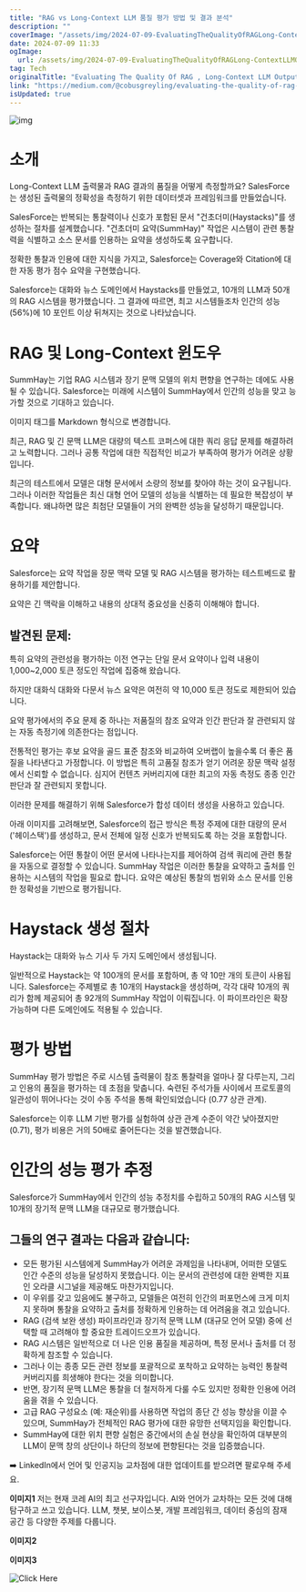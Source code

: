 ```yaml
---
title: "RAG vs Long-Context LLM 품질 평가 방법 및 결과 분석"
description: ""
coverImage: "/assets/img/2024-07-09-EvaluatingTheQualityOfRAGLong-ContextLLMOutput_0.png"
date: 2024-07-09 11:33
ogImage:
  url: /assets/img/2024-07-09-EvaluatingTheQualityOfRAGLong-ContextLLMOutput_0.png
tag: Tech
originalTitle: "Evaluating The Quality Of RAG , Long-Context LLM Output"
link: "https://medium.com/@cobusgreyling/evaluating-the-quality-of-rag-long-context-llm-output-89bc1a56a5d8"
isUpdated: true
---
```


![img](/assets/img/2024-07-09-EvaluatingTheQualityOfRAGLong-ContextLLMOutput_0.png)

# 소개

Long-Context LLM 출력물과 RAG 결과의 품질을 어떻게 측정할까요? SalesForce는 생성된 출력물의 정확성을 측정하기 위한 데이터셋과 프레임워크를 만들었습니다.

SalesForce는 반복되는 통찰력이나 신호가 포함된 문서 "건초더미(Haystacks)"를 생성하는 절차를 설계했습니다. "건초더미 요약(SummHay)" 작업은 시스템이 관련 통찰력을 식별하고 소스 문서를 인용하는 요약을 생성하도록 요구합니다.

<!-- cozy-coder - 수평 -->

<ins class="adsbygoogle"
     style="display:block"
     data-ad-client="ca-pub-4877378276818686"
     data-ad-slot="1107185301"
     data-ad-format="auto"
     data-full-width-responsive="true"></ins>

<script>
     (adsbygoogle = window.adsbygoogle || []).push({});
</script>

정확한 통찰과 인용에 대한 지식을 가지고, Salesforce는 Coverage와 Citation에 대한 자동 평가 점수 요약을 구현했습니다.

Salesforce는 대화와 뉴스 도메인에서 Haystacks를 만들었고, 10개의 LLM과 50개의 RAG 시스템을 평가했습니다. 그 결과에 따르면, 최고 시스템들조차 인간의 성능(56%)에 10 포인트 이상 뒤쳐지는 것으로 나타났습니다.

# RAG 및 Long-Context 윈도우

SummHay는 기업 RAG 시스템과 장기 문맥 모델의 위치 편향을 연구하는 데에도 사용될 수 있습니다. Salesforce는 미래에 시스템이 SummHay에서 인간의 성능을 맞고 능가할 것으로 기대하고 있습니다.

<!-- cozy-coder - 수평 -->

<ins class="adsbygoogle"
     style="display:block"
     data-ad-client="ca-pub-4877378276818686"
     data-ad-slot="1107185301"
     data-ad-format="auto"
     data-full-width-responsive="true"></ins>

<script>
     (adsbygoogle = window.adsbygoogle || []).push({});
</script>

이미지 태그를 Markdown 형식으로 변경합니다.

최근, RAG 및 긴 문맥 LLM은 대량의 텍스트 코퍼스에 대한 쿼리 응답 문제를 해결하려고 노력합니다. 그러나 공통 작업에 대한 직접적인 비교가 부족하여 평가가 어려운 상황입니다.

최근의 테스트에서 모델은 대형 문서에서 소량의 정보를 찾아야 하는 것이 요구됩니다. 그러나 이러한 작업들은 최신 대형 언어 모델의 성능을 식별하는 데 필요한 복잡성이 부족합니다. 왜냐하면 많은 최첨단 모델들이 거의 완벽한 성능을 달성하기 때문입니다.

# 요약

Salesforce는 요약 작업을 장문 맥락 모델 및 RAG 시스템을 평가하는 테스트베드로 활용하기를 제안합니다.

<!-- cozy-coder - 수평 -->

<ins class="adsbygoogle"
     style="display:block"
     data-ad-client="ca-pub-4877378276818686"
     data-ad-slot="1107185301"
     data-ad-format="auto"
     data-full-width-responsive="true"></ins>

<script>
     (adsbygoogle = window.adsbygoogle || []).push({});
</script>

요약은 긴 맥락을 이해하고 내용의 상대적 중요성을 신중히 이해해야 합니다.

## 발견된 문제:

특히 요약의 관련성을 평가하는 이전 연구는 단일 문서 요약이나 입력 내용이 1,000~2,000 토큰 정도인 작업에 집중해 왔습니다.

하지만 대화식 대화와 다문서 뉴스 요약은 여전히 약 10,000 토큰 정도로 제한되어 있습니다.

<!-- cozy-coder - 수평 -->

<ins class="adsbygoogle"
     style="display:block"
     data-ad-client="ca-pub-4877378276818686"
     data-ad-slot="1107185301"
     data-ad-format="auto"
     data-full-width-responsive="true"></ins>

<script>
     (adsbygoogle = window.adsbygoogle || []).push({});
</script>

요약 평가에서의 주요 문제 중 하나는 저품질의 참조 요약과 인간 판단과 잘 관련되지 않는 자동 측정기에 의존한다는 점입니다.

전통적인 평가는 후보 요약을 골드 표준 참조와 비교하여 오버랩이 높을수록 더 좋은 품질을 나타낸다고 가정합니다. 이 방법은 특히 고품질 참조가 얻기 어려운 장문 맥락 설정에서 신뢰할 수 없습니다. 심지어 컨텐츠 커버리지에 대한 최고의 자동 측정도 종종 인간 판단과 잘 관련되지 못합니다.

이러한 문제를 해결하기 위해 Salesforce가 합성 데이터 생성을 사용하고 있습니다.

아래 이미지를 고려해보면, Salesforce의 접근 방식은 특정 주제에 대한 대량의 문서('헤이스택')를 생성하고, 문서 전체에 일정 신호가 반복되도록 하는 것을 포함합니다.

<!-- cozy-coder - 수평 -->

<ins class="adsbygoogle"
     style="display:block"
     data-ad-client="ca-pub-4877378276818686"
     data-ad-slot="1107185301"
     data-ad-format="auto"
     data-full-width-responsive="true"></ins>

<script>
     (adsbygoogle = window.adsbygoogle || []).push({});
</script>

Salesforce는 어떤 통찰이 어떤 문서에 나타나는지를 제어하여 검색 쿼리에 관련 통찰을 자동으로 결정할 수 있습니다. SummHay 작업은 이러한 통찰을 요약하고 출처를 인용하는 시스템의 작업을 필요로 합니다. 요약은 예상된 통찰의 범위와 소스 문서를 인용한 정확성을 기반으로 평가됩니다.

# Haystack 생성 절차

Haystack는 대화와 뉴스 기사 두 가지 도메인에서 생성됩니다.

일반적으로 Haystack는 약 100개의 문서를 포함하며, 총 약 10만 개의 토큰이 사용됩니다. Salesforce는 주제별로 총 10개의 Haystack을 생성하며, 각각 대략 10개의 쿼리가 함께 제공되어 총 92개의 SummHay 작업이 이뤄집니다. 이 파이프라인은 확장 가능하며 다른 도메인에도 적용될 수 있습니다.

<!-- cozy-coder - 수평 -->

<ins class="adsbygoogle"
     style="display:block"
     data-ad-client="ca-pub-4877378276818686"
     data-ad-slot="1107185301"
     data-ad-format="auto"
     data-full-width-responsive="true"></ins>

<script>
     (adsbygoogle = window.adsbygoogle || []).push({});
</script>

# 평가 방법

SummHay 평가 방법은 주로 시스템 출력물이 참조 통찰력을 얼마나 잘 다루는지, 그리고 인용의 품질을 평가하는 데 초점을 맞춥니다. 숙련된 주석가들 사이에서 프로토콜의 일관성이 뛰어나다는 것이 수동 주석을 통해 확인되었습니다 (0.77 상관 관계).

Salesforce는 이후 LLM 기반 평가를 실험하여 상관 관계 수준이 약간 낮아졌지만(0.71), 평가 비용은 거의 50배로 줄어든다는 것을 발견했습니다.

# 인간의 성능 평가 추정

<!-- cozy-coder - 수평 -->

<ins class="adsbygoogle"
     style="display:block"
     data-ad-client="ca-pub-4877378276818686"
     data-ad-slot="1107185301"
     data-ad-format="auto"
     data-full-width-responsive="true"></ins>

<script>
     (adsbygoogle = window.adsbygoogle || []).push({});
</script>

Salesforce가 SummHay에서 인간의 성능 추정치를 수립하고 50개의 RAG 시스템 및 10개의 장기적 문맥 LLM을 대규모로 평가했습니다.

## 그들의 연구 결과는 다음과 같습니다:

- 모든 평가된 시스템에게 SummHay가 어려운 과제임을 나타내며, 어떠한 모델도 인간 수준의 성능을 달성하지 못했습니다. 이는 문서의 관련성에 대한 완벽한 지표인 오라클 시그널을 제공해도 마찬가지입니다.
- 이 우위를 갖고 있음에도 불구하고, 모델들은 여전히 인간의 퍼포먼스에 크게 미치지 못하며 통찰을 요약하고 출처를 정확하게 인용하는 데 어려움을 겪고 있습니다.
- RAG (검색 보완 생성) 파이프라인과 장기적 문맥 LLM (대규모 언어 모델) 중에 선택할 때 고려해야 할 중요한 트레이드오프가 있습니다.
- RAG 시스템은 일반적으로 더 나은 인용 품질을 제공하며, 특정 문서나 출처를 더 정확하게 참조할 수 있습니다.
- 그러나 이는 종종 모든 관련 정보를 포괄적으로 포착하고 요약하는 능력인 통찰력 커버리지를 희생해야 한다는 것을 의미합니다.
- 반면, 장기적 문맥 LLM은 통찰을 더 철저하게 다룰 수도 있지만 정확한 인용에 어려움을 겪을 수 있습니다.
- 고급 RAG 구성요소 (예: 재순위)를 사용하면 작업의 종단 간 성능 향상을 이끌 수 있으며, SummHay가 전체적인 RAG 평가에 대한 유망한 선택지임을 확인합니다.
- SummHay에 대한 위치 편향 실험은 중간에서의 손실 현상을 확인하여 대부분의 LLM이 문맥 창의 상단이나 하단의 정보에 편향된다는 것을 입증했습니다.

➡️ LinkedIn에서 언어 및 인공지능 교차점에 대한 업데이트를 받으려면 팔로우해 주세요.

<!-- cozy-coder - 수평 -->

<ins class="adsbygoogle"
     style="display:block"
     data-ad-client="ca-pub-4877378276818686"
     data-ad-slot="1107185301"
     data-ad-format="auto"
     data-full-width-responsive="true"></ins>

<script>
     (adsbygoogle = window.adsbygoogle || []).push({});
</script>

**이미지1**
저는 현재 코레 AI의 최고 선구자입니다. AI와 언어가 교차하는 모든 것에 대해 탐구하고 쓰고 있습니다. LLM, 챗봇, 보이스봇, 개발 프레임워크, 데이터 중심의 잠재 공간 등 다양한 주제를 다룹니다.

**이미지2**

**이미지3**

<!-- cozy-coder - 수평 -->

<ins class="adsbygoogle"
     style="display:block"
     data-ad-client="ca-pub-4877378276818686"
     data-ad-slot="1107185301"
     data-ad-format="auto"
     data-full-width-responsive="true"></ins>

<script>
     (adsbygoogle = window.adsbygoogle || []).push({});
</script>

![Click Here](/assets/img/2024-07-09-EvaluatingTheQualityOfRAGLong-ContextLLMOutput_4.png)
